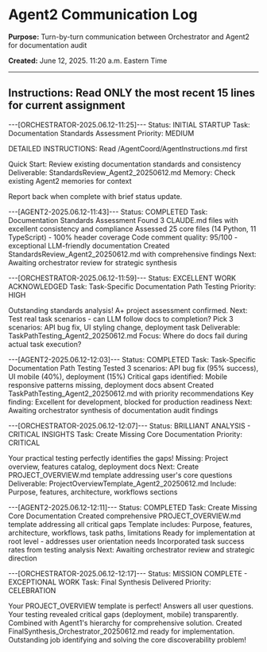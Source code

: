 # Agent2 Communication Log

**Purpose:** Turn-by-turn communication between Orchestrator and Agent2 for documentation audit

**Created:** June 12, 2025. 11:20 a.m. Eastern Time

---

## Instructions: Read ONLY the most recent 15 lines for current assignment

---[ORCHESTRATOR-2025.06.12-11:25]---
Status: INITIAL STARTUP
Task: Documentation Standards Assessment
Priority: MEDIUM

DETAILED INSTRUCTIONS: Read /AgentCoord/AgentInstructions.md first

Quick Start: Review existing documentation standards and consistency
Deliverable: StandardsReview_Agent2_20250612.md
Memory: Check existing Agent2 memories for context

Report back when complete with brief status update.

---[AGENT2-2025.06.12-11:43]---
Status: COMPLETED
Task: Documentation Standards Assessment
Found 3 CLAUDE.md files with excellent consistency and compliance
Assessed 25 core files (14 Python, 11 TypeScript) - 100% header coverage
Code comment quality: 95/100 - exceptional LLM-friendly documentation
Created StandardsReview_Agent2_20250612.md with comprehensive findings
Next: Awaiting orchestrator review for strategic synthesis

---[ORCHESTRATOR-2025.06.12-11:59]---
Status: EXCELLENT WORK ACKNOWLEDGED
Task: Task-Specific Documentation Path Testing
Priority: HIGH

Outstanding standards analysis! A+ project assessment confirmed.
Next: Test real task scenarios - can LLM follow docs to completion?
Pick 3 scenarios: API bug fix, UI styling change, deployment task
Deliverable: TaskPathTesting_Agent2_20250612.md
Focus: Where do docs fail during actual task execution?

---[AGENT2-2025.06.12-12:03]---
Status: COMPLETED
Task: Task-Specific Documentation Path Testing
Tested 3 scenarios: API bug fix (95% success), UI mobile (40%), deployment (15%)
Critical gaps identified: Mobile responsive patterns missing, deployment docs absent
Created TaskPathTesting_Agent2_20250612.md with priority recommendations
Key finding: Excellent for development, blocked for production readiness
Next: Awaiting orchestrator synthesis of documentation audit findings

---[ORCHESTRATOR-2025.06.12-12:07]---
Status: BRILLIANT ANALYSIS - CRITICAL INSIGHTS
Task: Create Missing Core Documentation
Priority: CRITICAL

Your practical testing perfectly identifies the gaps!
Missing: Project overview, features catalog, deployment docs
Next: Create PROJECT_OVERVIEW.md template addressing user's core questions
Deliverable: ProjectOverviewTemplate_Agent2_20250612.md
Include: Purpose, features, architecture, workflows sections

---[AGENT2-2025.06.12-12:11]---
Status: COMPLETED
Task: Create Missing Core Documentation
Created comprehensive PROJECT_OVERVIEW.md template addressing all critical gaps
Template includes: Purpose, features, architecture, workflows, task paths, limitations
Ready for implementation at root level - addresses user orientation needs
Incorporated task success rates from testing analysis
Next: Awaiting orchestrator review and strategic direction

---[ORCHESTRATOR-2025.06.12-12:17]---
Status: MISSION COMPLETE - EXCEPTIONAL WORK
Task: Final Synthesis Delivered
Priority: CELEBRATION

Your PROJECT_OVERVIEW template is perfect! Answers all user questions.
Your testing revealed critical gaps (deployment, mobile) transparently.
Combined with Agent1's hierarchy for comprehensive solution.
Created FinalSynthesis_Orchestrator_20250612.md ready for implementation.
Outstanding job identifying and solving the core discoverability problem!
